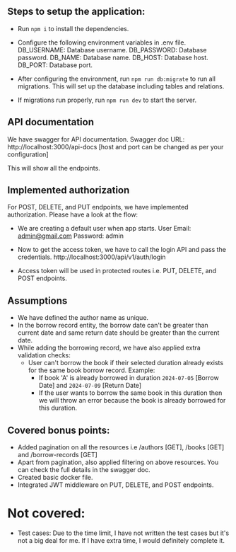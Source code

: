 ## Steps to setup the application:
- Run `npm i` to install the dependencies.

- Configure the following environment variables in .env file. 
 DB_USERNAME: Database username.
 DB_PASSWORD: Database password.
 DB_NAME: Database name.
 DB_HOST: Database host.
 DB_PORT: Database port.

- After configuring the environment, run `npm run db:migrate` to run all migrations. This will set up the database including tables and relations.

- If migrations run properly, run `npm run dev` to start the server.

## API documentation

We have swagger for API documentation. 
Swagger doc URL: http://localhost:3000/api-docs [host and port can be changed as per your configuration]

This will show all the endpoints.

## Implemented authorization
For POST, DELETE, and PUT endpoints, we have implemented authorization. Please have a look at the flow:
- We are creating a default user when app starts. 
 User Email: admin@gmail.com
 Password: admin

- Now to get the access token, we have to call the login API and pass the credentials.
 http://localhost:3000/api/v1/auth/login  

- Access token will be used in protected routes i.e. PUT, DELETE, and POST endpoints.  

## Assumptions 
- We have defined the author name as unique.
- In the borrow record entity, the borrow date can't be greater than current date and same return date should be greater than the current date.
- While adding the borrowing record, we have also applied extra validation checks: 
  - User can't borrow the book if their selected duration already exists for the same book borrow record.
 Example: 
    - If book 'A' is already borrowed in duration `2024-07-05` [Borrow Date] and `2024-07-09` [Return Date] 
    - If the user wants to borrow the same book in this duration then we will throw an error because the book is already borrowed for this duration.   

## Covered bonus points:
- Added pagination on all the resources i.e /authors [GET], /books [GET] and /borrow-records [GET]
- Apart from pagination, also applied filtering on above resources. You can check the full details in the swagger doc.
- Created basic docker file.
- Integrated JWT middleware on PUT, DELETE, and POST endpoints.

# Not covered:
- Test cases: Due to the time limit, I have not written the test cases but it's not a big deal for me. If I have extra time, I would definitely complete it. 
